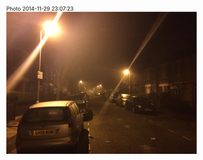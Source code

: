 <!--
title: Photo 2014-11-29 23:07:23
date: Sat Nov 29 2014 23:07:23 GMT+0000 (Greenwich Mean Time)
tags: fog,moved
-->
Photo 2014-11-29 23:07:23
![](103926554592-0.jpg)
